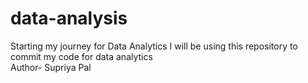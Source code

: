 # data-analysis
Starting my journey for Data Analytics
I will be using this repository to commit my code for data analytics
<br>
Author- Supriya Pal
